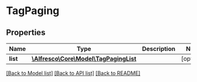 # TagPaging

## Properties
Name | Type | Description | Notes
------------ | ------------- | ------------- | -------------
**list** | [**\Alfresco\Core\Model\TagPagingList**](TagPagingList.md) |  | [optional] 

[[Back to Model list]](../README.md#documentation-for-models) [[Back to API list]](../README.md#documentation-for-api-endpoints) [[Back to README]](../README.md)


